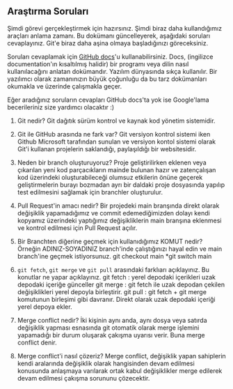## Araştırma Soruları

Şimdi görevi gerçekleştirmek için hazırsınız. Şimdi biraz daha kullandığımız araçları anlama zamanı. Bu dokümanı güncelleyerek, aşağıdaki soruları cevaplayınız. Git'e biraz daha aşina olmaya başladığınızı göreceksiniz. 

Soruları cevaplamak için [GitHub docs](https://docs.github.com/en)'u kullanabilirsiniz. Docs, (ingilizce documentation'ın kısaltılmış halidir) bir programı veya dilin nasıl kullanılacağını anlatan dokümandır. Yazılım dünyasında sıkça kullanılır. Bir yazılımcı olarak zamanınızın büyük çoğunluğu da bu tarz dokümanları okumakla ve üzerinde çalışmakla geçer.

Eğer aradığınız soruların cevapları GitHub docs'ta yok ise Google'lama becerileriniz size yardımcı olacaktır :)

1. Git nedir?
    Git dağıtık sürüm kontrol ve kaynak kod yönetim sistemidir. 

2. Git ile GitHub arasında ne fark var?
    Git versiyon kontrol sistemi iken Github Microsoft tarafından sunulan ve versiyon kontol sistemi olarak Git'i kullanan projelerin saklandığı, paylaşıldığı bir websitesidir.

3. Neden bir branch oluşturuyoruz? 
    Proje geliştirilirken eklenen veya çıkarılan yeni kod parçacıkların mainde bulunan hazır ve zatençalışan kod üzerindeki oluşturabileceği olumsuz etkilerin önüne geçerek geliştirmelerin burayı bozmadan ayrı bir daldaki proje dosyasında yapılıp test edilmesini sağlamak için branchler oluşturulur.

4. Pull Request'in amacı nedir?
    Bir projedeki main branşında direkt olarak değişiklik yapamadığımız ve commit edemediğimizden dolayı kendi kopyamız üzerindeki yaptığımız değişikliklerin main branşına eklenmesi ve kontrol edilmesi için Pull Request açılır.

5. Bir Branchten diğerine geçmek için kullanıdığımız KOMUT nedir? Örneğin ADINIZ-SOYADINIZ branch'inde çalıştığınızı hayal edin ve main branch'ine geçmek istiyorsunuz.
    git checkout main
    *git switch main

6. `git fetch`, `git merge` ve `git pull` arasındaki farklıarı açıklayınız. Bu konutlar ne yapar açıklayınız.
    git fetch : yerel depodaki içerikleri uzak depodaki içeriğe günceller
    git merge : git fetch ile uzak depodan çekilen değişiklikleri yerel depoyla birleştirir.
    git pull : git fetch + git merge komutunun birleşimi gibi davranır. Direkt olarak uzak depodaki içeriği yerel depoya ekler.

7. Merge conflict nedir?
    İki kişinin aynı anda, aynı dosya veya satırda değişiklik yapması esnasında git otomatik olarak merge işlemini yapamadığı bir durum oluşarak çakışma uyarısı verir. Buna merge conflict denir. 

8. Merge conflict'i nasıl çözeriz?
    Merge conflict, değişiklik yapan sahiplerin kendi aralarında değişiklik olarak hangisinden devam edilmesi konusunda anlaşmaya varılarak ortak kabul değişiklikler merge edilerek devam edilmesi çakışma sorununu çözecektir.